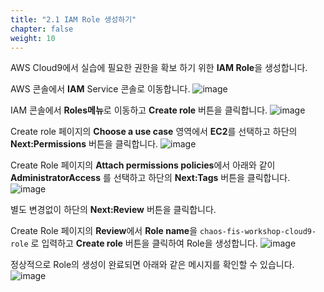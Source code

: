 ```yaml
---
title: "2.1 IAM Role 생성하기"
chapter: false
weight: 10
---
```


AWS Cloud9에서 실습에 필요한 권한을 확보 하기 위한 **IAM Role**을 생성합니다.
 
AWS 콘솔에서 **IAM** Service 콘솔로 이동합니다.
![image](/images/10_prequisites/iam_01.png)

IAM 콘솔에서 **Roles메뉴**로 이동하고 **Create role** 버튼을 클릭합니다.
![image](/images/10_prequisites/iam_02.png)

Create role 페이지의 **Choose a use case** 영역에서 **EC2**를 선택하고 하단의 **Next:Permissions** 버튼을 클릭합니다.
![image](/images/10_prequisites/iam_03.png)

Create Role 페이지의 **Attach permissions policies**에서 아래와 같이 **AdministratorAccess** 를 선택하고 하단의 **Next:Tags** 버튼을 클릭합니다.
![image](/images/10_prequisites/iam_04.png)

별도 변경없이 하단의 **Next:Review** 버튼을 클릭합니다.

Create Role 페이지의 **Review**에서 **Role name**을 `chaos-fis-workshop-cloud9-role` 로 입력하고 **Create role** 버튼을 클릭하여 Role을 생성합니다.
![image](/images/10_prequisites/iam_05.png)

정상적으로 Role의 생성이 완료되면 아래와 같은 메시지를 확인할 수 있습니다.
![image](/images/10_prequisites/iam_06.png)
